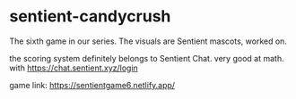 # sentient-candycrush

The sixth game in our series. The visuals are Sentient mascots, worked on. 

the scoring system definitely belongs to Sentient Chat. very good at math. with https://chat.sentient.xyz/login

game link: https://sentientgame6.netlify.app/
